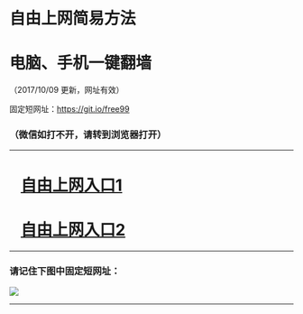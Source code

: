 ﻿# 自由上网简易方法

# 电脑、手机一键翻墙

（2017/10/09 更新，网址有效）

固定短网址：https://git.io/free99

### （微信如打不开，请转到浏览器打开）


***





# &nbsp;&nbsp; <a href="http://ft43061480.fwq-tz-1001.info/fwqtz01.html?t=100900113146 " target="_blank">自由上网入口1</a>
# &nbsp;&nbsp; <a href="http://ft3932202.fwq-tz-1002.info/fwqtz02.html?t=100900129438 " target="_blank">自由上网入口2</a>
***

### 请记住下图中固定短网址：

<img src="https://s3-us-west-2.amazonaws.com/fwq-1001/yjfq-20170905okok.png" /> 


***

